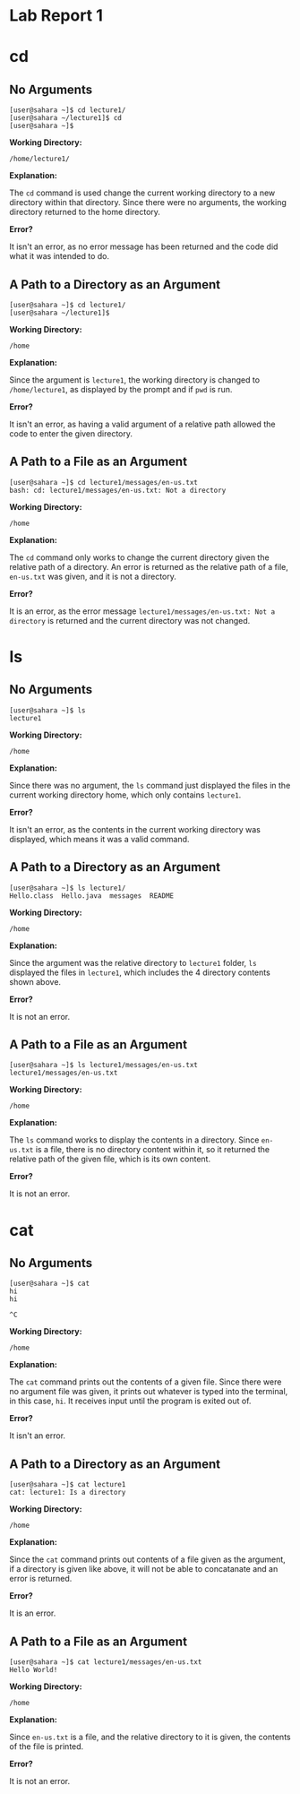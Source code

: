 # Lab Report 1

# cd

## No Arguments
```
[user@sahara ~]$ cd lecture1/
[user@sahara ~/lecture1]$ cd 
[user@sahara ~]$ 
```

**Working Directory:**
```
/home/lecture1/
```

**Explanation:**

The ```cd``` command is used change the current working directory to a new directory within that directory. Since there were no arguments, the working directory returned to the home directory.

**Error?**

It isn't an error, as no error message has been returned and the code did what it was intended to do. 

## A Path to a Directory as an Argument
```
[user@sahara ~]$ cd lecture1/
[user@sahara ~/lecture1]$
```

**Working Directory:**
```
/home
```

**Explanation:**

Since the argument is ```lecture1```, the working directory is changed to ```/home/lecture1```, as displayed by the prompt and if ```pwd``` is run.

**Error?**

It isn't an error, as having a valid argument of a relative path allowed the code to enter the given directory. 

## A Path to a File as an Argument
```
[user@sahara ~]$ cd lecture1/messages/en-us.txt
bash: cd: lecture1/messages/en-us.txt: Not a directory
```

**Working Directory:**
```
/home
```

**Explanation:**

The ```cd``` command only works to change the current directory given the relative path of a directory. An error is returned as the relative path of a file, ```en-us.txt``` was given, and it is not a directory.

**Error?**

It is an error, as the error message ```lecture1/messages/en-us.txt: Not a directory``` is returned and the current directory was not changed.


# ls

## No Arguments
```
[user@sahara ~]$ ls
lecture1
```

**Working Directory:**
```
/home
```

**Explanation:**

Since there was no argument, the ```ls``` command just displayed the files in the current working directory home, which only contains ```lecture1```.

**Error?**

It isn't an error, as the contents in the current working directory was displayed, which means it was a valid command.


## A Path to a Directory as an Argument
```
[user@sahara ~]$ ls lecture1/
Hello.class  Hello.java  messages  README
```

**Working Directory:**
```
/home
```

**Explanation:**

Since the argument was the relative directory to ```lecture1``` folder, ```ls``` displayed the files in ```lecture1```, which includes the 4 directory contents shown above.

**Error?**

It is not an error. 

## A Path to a File as an Argument
```
[user@sahara ~]$ ls lecture1/messages/en-us.txt
lecture1/messages/en-us.txt
```

**Working Directory:**
```
/home
```

**Explanation:**

The ```ls``` command works to display the contents in a directory. Since ```en-us.txt``` is a file, there is no directory content within it, so it returned the relative path of the given file, which is its own content. 

**Error?**

It is not an error.

# cat

## No Arguments
```
[user@sahara ~]$ cat
hi
hi

^C
```

**Working Directory:**
```
/home
```

**Explanation:**

The ```cat``` command prints out the contents of a given file. Since there were no argument file was given, it prints out whatever is typed into the terminal, in this case, ```hi```. It receives input until the program is exited out of.

**Error?**

It isn't an error.


## A Path to a Directory as an Argument
```
[user@sahara ~]$ cat lecture1
cat: lecture1: Is a directory
```

**Working Directory:**
```
/home
```

**Explanation:**

Since the ```cat``` command prints out contents of a file given as the argument, if a directory is given like above, it will not be able to concatanate and an error is returned. 

**Error?**

It is an error. 


## A Path to a File as an Argument
```
[user@sahara ~]$ cat lecture1/messages/en-us.txt
Hello World!
```

**Working Directory:**
```
/home
```

**Explanation:**

Since ```en-us.txt``` is a file, and the relative directory to it is given, the contents of the file is printed. 

**Error?**

It is not an error. 








